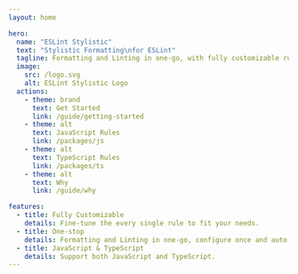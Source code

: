 ```yaml
---
layout: home

hero:
  name: "ESLint Stylistic"
  text: "Stylistic Formatting\nfor ESLint"
  tagline: Formatting and Linting in one-go, with fully customizable rules
  image:
    src: /logo.svg
    alt: ESLint Stylistic Logo
  actions:
    - theme: brand
      text: Get Started
      link: /guide/getting-started
    - theme: alt
      text: JavaScript Rules
      link: /packages/js
    - theme: alt
      text: TypeScript Rules
      link: /packages/ts
    - theme: alt
      text: Why
      link: /guide/why

features:
  - title: Fully Customizable
    details: Fine-tune the every single rule to fit your needs.
  - title: One-stop
    details: Formatting and Linting in one-go, configure once and auto-fix once.
  - title: JavaScript & TypeScript
    details: Support both JavaScript and TypeScript.
---
```

